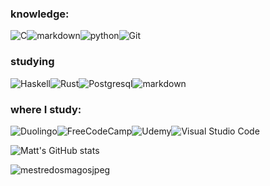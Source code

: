 ### knowledge:
![C](https://img.shields.io/badge/C-00599C?style=for-the-badge&logoColor=white)![markdown](https://img.shields.io/badge/Go-00ADD8?style=for-the-badge&logo=go&logoColor=white)![python](https://img.shields.io/badge/Python-3776AB?style=for-the-badge&logo=python&logoColor=white)![Git](https://img.shields.io/badge/Git-E34F26?style=for-the-badge&logo=git&logoColor=white)

### studying
![Haskell](https://img.shields.io/badge/Haskell-5e5086?style=for-the-badge&logo=haskell&logoColor=white)![Rust](https://img.shields.io/badge/rust-%23000000.svg?style=for-the-badge&logo=rust&logoColor=white)![Postgresql](https://img.shields.io/badge/PostgreSQL-316192?style=for-the-badge&logo=postgresql&logoColor=white)![markdown](https://img.shields.io/badge/Go-00ADD8?style=for-the-badge&logo=go&logoColor=white)

### where I study:
![Duolingo](https://img.shields.io/badge/Duolingo-%234DC730.svg?style=for-the-badge&logo=Duolingo&logoColor=white)![FreeCodeCamp](https://img.shields.io/badge/Freecodecamp-%23123.svg?&style=for-the-badge&logo=freecodecamp&logoColor=green)![Udemy](https://img.shields.io/badge/Udemy-A435F0?style=for-the-badge&logo=Udemy&logoColor=white)![Visual Studio Code](https://img.shields.io/badge/Visual%20Studio%20Code-0078d7.svg?style=for-the-badge&logo=visual-studio-code&logoColor=white)









![Matt's GitHub stats](https://github-readme-stats.vercel.app/api?username=mestre-dos-magos&show_icons=true&theme=dark&hide_title=true)

![mestredosmagosjpeg](https://media.tenor.com/NPJgF7_j7RAAAAAC/dungeons-and-dragons-dungeon-master.gif)

